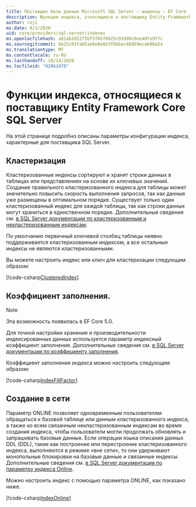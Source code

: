 ```yaml
---
title: Поставщик базы данных Microsoft SQL Server — индексы — EF Core
description: Функции индекса, относящиеся к поставщику Entity Framework Core SQL Server
author: roji
ms.date: 9/1/2020
uid: core/providers/sql-server/indexes
ms.openlocfilehash: a01ab3d12f5bf5f05f0925c93d90c0ee40fe977c
ms.sourcegitcommit: 0a25c03fa65ae6e0e0e3f66bac48d59eceb96a5a
ms.translationtype: MT
ms.contentlocale: ru-RU
ms.lasthandoff: 10/14/2020
ms.locfileid: "92061870"
---
```

# <a name="index-features-specific-to-the-entity-framework-core-sql-server-provider"></a>Функции индекса, относящиеся к поставщику Entity Framework Core SQL Server

На этой странице подробно описаны параметры конфигурации индекса, характерные для поставщика SQL Server.

## <a name="clustering"></a>Кластеризация

Кластеризованные индексы сортируют и хранят строки данных в таблицах или представлениях на основе их ключевых значений. Создание правильного кластеризованного индекса для таблицы может значительно повысить скорость выполнения запросов, так как данные уже размещены в оптимальном порядке. Существует только один кластеризованный индекс для каждой таблицы, так как строки данных могут храниться в единственном порядке. Дополнительные сведения см. [в SQL Server документации по кластеризованным и некластеризованным индексам](/sql/relational-databases/indexes/clustered-and-nonclustered-indexes-described).

По умолчанию первичный ключевой столбец таблицы неявно поддерживается кластеризованным индексом, а все остальные индексы не являются кластеризованными.

Вы можете настроить индекс или ключ для кластеризации следующим образом:

[!code-csharp[ClusteredIndex](../../../../samples/core/SqlServer/Indexes/ClusteredIndexContext.cs?name=ClusteredIndex)]

## <a name="fill-factor"></a>Коэффициент заполнения.

> [!NOTE]
> Эта возможность появилась в EF Core 5.0.

Для точной настройки хранения и производительности индексированных данных используется параметр индексный коэффициент заполнения. Дополнительные сведения см. [в SQL Server документации по коэффициенту заполнения](/sql/relational-databases/indexes/specify-fill-factor-for-an-index).

Коэффициент заполнения индекса можно настроить следующим образом:

[!code-csharp[IndexFillFactor](../../../../samples/core/SqlServer/Indexes/IndexFillFactorContext.cs?name=IndexFillFactor)]

## <a name="online-creation"></a>Создание в сети

Параметр ONLINE позволяет одновременным пользователям обращаться к базовой таблице или данным кластеризованного индекса, а также ко всем связанным некластеризованным индексам во время создания индекса, чтобы пользователи могли продолжать обновлять и запрашивать базовые данные. Если операции языка описания данных DDL (DDL), такие как построение или перестроение кластеризованного индекса, выполняются в режиме «вне сети», то они удерживают монопольные блокировки на базовые данные и связанные индексы. Дополнительные сведения см. [в SQL Server документации по параметру индекса Online](/sql/relational-databases/indexes/perform-index-operations-online).

Можно настроить индекс с помощью параметра ONLINE, как показано ниже.

[!code-csharp[IndexOnline](../../../../samples/core/SqlServer/Indexes/IndexOnlineContext.cs?name=IndexOnline)]
